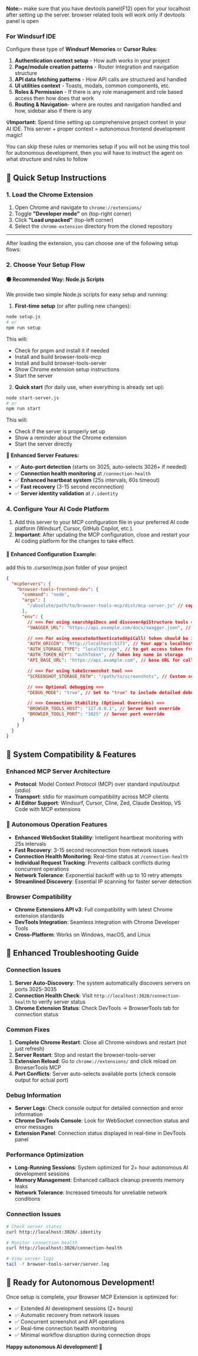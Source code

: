 **Note:-** make sure that you have devtools panel(F12) open for your localhost after setting up the server. browser related tools will work only if devtools panel is open

### For Windsurf IDE

Configure these type of **Windsurf Memories** or **Cursor Rules**:

1. **Authentication context setup** - How auth works in your project
2. **Page/module creation patterns** - Router integration and navigation structure
3. **API data fetching patterns** - How API calls are structured and handled
4. **UI utilities context** - Toasts, modals, common components, etc.
5. **Roles & Permission** - If there is any role management and role based access then how does that work
6. **Routing & Navigation**- where are routes and navigation handled and how, sidebar also if there is any

**💡Important:** Spend time setting up comprehensive project context in your AI IDE. This server + proper context = autonomous frontend development magic!

You can skip these rules or memories setup if you will not be using this tool for autonomous development, then you will have to instruct the agent on what structure and rules to follow

## 🚀 Quick Setup Instructions

### 1. Load the Chrome Extension

1. Open Chrome and navigate to `chrome://extensions/`
2. Toggle **"Developer mode"** on (top-right corner)
3. Click **"Load unpacked"** (top-left corner)
4. Select the `chrome-extension` directory from the cloned repository

---

After loading the extension, you can choose one of the following setup flows:

### 2. Choose Your Setup Flow

#### 🟢 Recommended Way: Node.js Scripts

We provide two simple Node.js scripts for easy setup and running:

1. **First-time setup** (or after pulling new changes):

```bash
node setup.js
# or
npm run setup
```

This will:

- Check for pnpm and install it if needed
- Install and build browser-tools-mcp
- Install and build browser-tools-server
- Show Chrome extension setup instructions
- Start the server

2. **Quick start** (for daily use, when everything is already set up):

```bash
node start-server.js
# or
npm run start
```

This will:

- Check if the server is properly set up
- Show a reminder about the Chrome extension
- Start the server directly

**🎯 Enhanced Server Features:**

- ✅ **Auto-port detection** (starts on 3025, auto-selects 3026+ if needed)
- ✅ **Connection health monitoring** at `/connection-health`
- ✅ **Enhanced heartbeat system** (25s intervals, 60s timeout)
- ✅ **Fast recovery** (3-15 second reconnection)
- ✅ **Server identity validation** at `/.identity`

### 4. Configure Your AI Code Platform

1. Add this server to your MCP configuration file in your preferred AI code platform (Windsurf, Cursor, GitHub Copilot, etc.).
2. **Important**: After updating the MCP configuration, close and restart your AI coding platform for the changes to take effect.

#### 🎯 Enhanced Configuration Example:

add this to .cursor/mcp.json folder of your project

```json
{
  "mcpServers": {
    "browser-tools-frontend-dev": {
      "command": "node",
      "args": [
        "/absolute/path/to/browser-tools-mcp/dist/mcp-server.js" // copy the path from where mcp-server.js is located in the repo
      ],
      "env": {
        // === For using searchApiDocs and discoverApiStructure tools ===
        "SWAGGER_URL": "https://api.example.com/docs/swagger.json", // OpenAPI/Swagger JSON URL

        // === For using executeAuthenticatedApiCall( token should be in the storage for this to work) tool ===
        "AUTH_ORIGIN": "http://localhost:5173", // Your app's localhost URL
        "AUTH_STORAGE_TYPE": "localStorage", // to get access token from cookie/localStorage/sessionStorage
        "AUTH_TOKEN_KEY": "authToken", // Token key name in storage
        "API_BASE_URL": "https://api.example.com", // base URL for calling API

        // === For using takeScreenshot tool ===
        "SCREENSHOT_STORAGE_PATH": "/path/to/screenshots", // Custom screenshot directory where screenshots will be saved in an organized directories

        // === Optional debugging ===
        "DEBUG_MODE": "true", // Set to "true" to include detailed debugging info in searchApiDocumentation responses (matchedSearchTerms, deduplicationInfo)

        // === Connection Stability (Optional Overrides) ===
        "BROWSER_TOOLS_HOST": "127.0.0.1", // Server host override
        "BROWSER_TOOLS_PORT": "3025" // Server port override
      }
    }
  }
}
```

## 🔧 System Compatibility & Features

### Enhanced MCP Server Architecture

- **Protocol**: Model Context Protocol (MCP) over standard input/output (stdio)
- **Transport**: stdio for maximum compatibility across MCP clients
- **AI Editor Support**: Windsurf, Cursor, Cline, Zed, Claude Desktop, VS Code with MCP extensions

### 🚀 Autonomous Operation Features

- **Enhanced WebSocket Stability**: Intelligent heartbeat monitoring with 25s intervals
- **Fast Recovery**: 3-15 second reconnection from network issues
- **Connection Health Monitoring**: Real-time status at `/connection-health`
- **Individual Request Tracking**: Prevents callback conflicts during concurrent operations
- **Network Tolerance**: Exponential backoff with up to 10 retry attempts
- **Streamlined Discovery**: Essential IP scanning for faster server detection

### Browser Compatibility

- **Chrome Extensions API v3**: Full compatibility with latest Chrome extension standards
- **DevTools Integration**: Seamless integration with Chrome Developer Tools
- **Cross-Platform**: Works on Windows, macOS, and Linux

## 🚨 Enhanced Troubleshooting Guide

### Connection Issues

1. **Server Auto-Discovery**: The system automatically discovers servers on ports 3025-3035
2. **Connection Health Check**: Visit `http://localhost:3026/connection-health` to verify server status
3. **Chrome Extension Status**: Check DevTools → BrowserTools tab for connection status

### Common Fixes

1. **Complete Chrome Restart**: Close all Chrome windows and restart (not just refresh)
2. **Server Restart**: Stop and restart the browser-tools-server
3. **Extension Reload**: Go to `chrome://extensions/` and click reload on BrowserTools MCP
4. **Port Conflicts**: Server auto-selects available ports (check console output for actual port)

### Debug Information

- **Server Logs**: Check console output for detailed connection and error information
- **Chrome DevTools Console**: Look for WebSocket connection status and error messages
- **Extension Panel**: Connection status displayed in real-time in DevTools panel

### Performance Optimization

- **Long-Running Sessions**: System optimized for 2+ hour autonomous AI development sessions
- **Memory Management**: Enhanced callback cleanup prevents memory leaks
- **Network Tolerance**: Increased timeouts for unreliable network conditions

### Connection Issues

```bash
# Check server status
curl http://localhost:3026/.identity

# Monitor connection health
curl http://localhost:3026/connection-health

# View server logs
tail -f browser-tools-server/server.log
```

## 🎯 Ready for Autonomous Development!

Once setup is complete, your Browser MCP Extension is optimized for:

- ✅ Extended AI development sessions (2+ hours)
- ✅ Automatic recovery from network issues
- ✅ Concurrent screenshot and API operations
- ✅ Real-time connection health monitoring
- ✅ Minimal workflow disruption during connection drops

**Happy autonomous AI development! 🚀**
